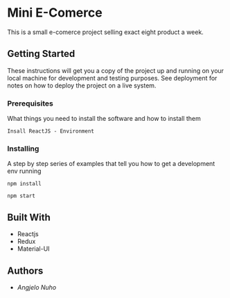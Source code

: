 # Mini E-Comerce 
This is a small e-comerce project selling exact eight product a week.

## Getting Started
These instructions will get you a copy of the project up and running on your local machine for development and testing purposes. See deployment for notes on how to deploy the project on a live system.
### Prerequisites
What things you need to install the software and how to install them

`Insall ReactJS - Environment`
### Installing
A step by step series of examples that tell you how to get a development env running

`npm install`

`npm start`

## Built With

* Reactjs
* Redux
* Material-UI

## Authors
* *Angjelo Nuho*
